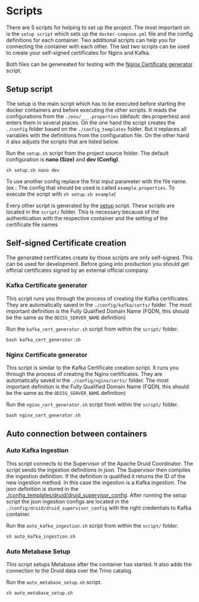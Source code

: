 # Scripts

There are 5 scripts for helping to set up the project. The most important on is the `setup script` which sets up
the `docker-compose.yml` file and the config definitions for each container. Two additional scripts can help you for
connecting the container with each other. The last two scripts can be used to create your self-signed certificates for
Nginx and Kafka.

Both files can be genereated for testing with the [Nginx Certificate generator](#nginx-certificate-generator) script.


## Setup script

The setup is the main script which has to be executed before starting the docker containers and before executing the other scripts.
It reads the configurations from the `./env/___.properties` (default: dev.properties) and enters them in several places.
On the one hand the script creates the `./config` folder based on the `./config_templates` folder. But it replaces all variables with the definitions from the configuration file.
On the other hand it also adjusts the scripts that are listed below.

Run the `setup.sh` script from the project source folder. The default configuration is **nano (Size)** and **dev (Config)**.

```
sh setup.sh nano dev
```

To use another config replace the first input parameter with the file name.
(ex.: The config that should be used is called `example.properties`. To execute the script with `sh setup.sh example`)

Every other script is generated by the [setup](#setup-script) script. These scripts are located in the `script/` folder.
This is necessary because of the authentication with the respective container and the setting of the certificate file names

## Self-signed Certificate creation

The generated certificates create by those scripts are only self-signed. 
This can be used for development. Before going into production you should get official certificates signed by an external official company.

### Kafka Certificate generator

This script runs you through the process of creating the Kafka certificates. They are automatically saved in the `./config/kafka/certs/` folder.
The most important definition is the Fully Qualified Domain Name (FQDN, this should be the same as the `ODISS_SERVER_NAME` definition)

Run the `kafka_cert_generator.sh` script from within the `script/` folder.

```
bash kafka_cert_generator.sh
```

### Nginx Certificate generator

This script is similar to the Kafka Certificate creation script. It runs you through the process of creating the Nginx certificates. They are automatically saved in the `./config/nginx/certs/` folder.
The most important definition is the Fully Qualified Domain Name (FQDN, this should be the same as the `ODISS_SERVER_NAME` definition)

Run the `nginx_cert_generator.sh` script from within the `script/` folder.

```
bash nginx_cert_generator.sh
```

## Auto connection between containers

### Auto Kafka Ingestion

This script connects to the Supervisor of the Apache Druid Coordinator. The script sends the ingestion definitions in json.
The Supervisor then compiles the ingestion definition. If the definition is qualified it returns the ID of the new ingestion method.
In this case the ingestion is a Kafka ingestion. The json definition is stored in the [./config_templates/druid/druid_supervisor_config](../config_templates/druid/druid_supervisor_config).
After running the setup script the json ingestion configs are located in the `./config/druid/druid_supervisor_config` with the right credentials to Kafka container.

Run the `auto_kafka_ingestion.sh` script from within the `script/` folder.

```
sh auto_kafka_ingestion.sh
```

### Auto Metabase Setup

This script setups Metabase after the container has started. 
It also adds the connection to the Druid data over the Trino catalog. 

Run the `auto_metabase_setup.sh` script.

```
sh auto_metabase_setup.sh
```